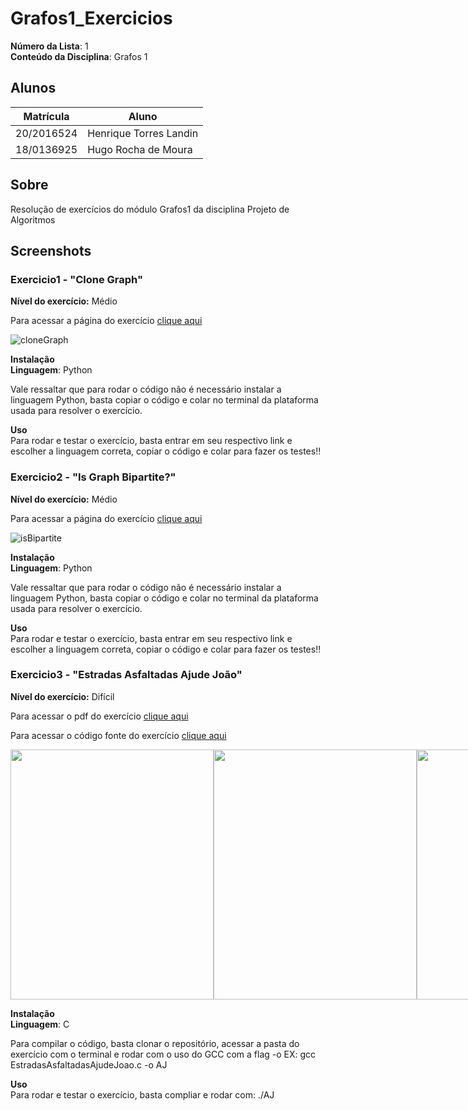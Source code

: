 

# Grafos1_Exercicios

**Número da Lista**: 1<br>
**Conteúdo da Disciplina**: Grafos 1<br>

## Alunos
|Matrícula | Aluno |
| -- | -- |
| 20/2016524  |  Henrique Torres Landin |
| 18/0136925  |  Hugo Rocha de Moura |

## Sobre 
Resolução de exercícios do módulo Grafos1 da disciplina Projeto de Algoritmos 

## Screenshots
### Exercicio1 - "Clone Graph"
**Nível do exercício:** Médio

Para acessar a página do exercício [clique aqui](https://leetcode.com/problems/clone-graph/)

![cloneGraph](https://user-images.githubusercontent.com/102327244/235383862-66e3dcda-572d-40dc-b7a6-af6c6d67c1da.png)

**Instalação**<br>
**Linguagem**: Python<br>

Vale ressaltar que para rodar o código não é necessário instalar a linguagem Python, basta copiar o código e colar no terminal da plataforma usada para resolver o exercício.

**Uso**<br>
Para rodar e testar o exercício, basta entrar em seu respectivo link e escolher a linguagem correta, copiar o código e colar para fazer os testes!!


### Exercicio2 - "Is Graph Bipartite?"
**Nível do exercício:** Médio

Para acessar a página do exercício [clique aqui](https://leetcode.com/problems/is-graph-bipartite/description/)

![isBipartite](https://user-images.githubusercontent.com/102327244/235383891-6a20d1bb-741f-4e19-967c-0cc8c4d32610.png)

**Instalação**<br>
**Linguagem**: Python<br>

Vale ressaltar que para rodar o código não é necessário instalar a linguagem Python, basta copiar o código e colar no terminal da plataforma usada para resolver o exercício.

**Uso**<br>
Para rodar e testar o exercício, basta entrar em seu respectivo link e escolher a linguagem correta, copiar o código e colar para fazer os testes!!

### Exercicio3 - "Estradas Asfaltadas Ajude João"
**Nível do exercício:** Difícil

Para acessar o pdf do exercício [clique aqui](https://github.com/projeto-de-algoritmos/Grafos1_Exercicios_/blob/main/EstradasAsfaltadasAjudeJoao/grafo-ajude-joao.pdf)

Para acessar o código fonte do exercício [clique aqui](https://github.com/projeto-de-algoritmos/Grafos1_Exercicios_/blob/main/EstradasAsfaltadasAjudeJoao/estradasAsfaltadasAjudeJoao.c)


<div style="display:flex">
  <img src="https://github.com/projeto-de-algoritmos/Grafos1_Exercicios_/blob/main/EstradasAsfaltadasAjudeJoao/prints/pr01.png" width="325" height="400" />
  <img src="https://github.com/projeto-de-algoritmos/Grafos1_Exercicios_/blob/main/EstradasAsfaltadasAjudeJoao/prints/pr02.png" width="325" height="400" />
  <img src="https://github.com/projeto-de-algoritmos/Grafos1_Exercicios_/blob/main/EstradasAsfaltadasAjudeJoao/prints/pr03.png" width="325" height="400" /> 
</div>

**Instalação**<br>
**Linguagem**: C<br>

Para compilar o código, basta clonar o repositório, acessar a pasta do exercício com o terminal e rodar com o uso do GCC com a flag -o
EX: gcc EstradasAsfaltadasAjudeJoao.c -o AJ


**Uso**<br>
Para rodar e testar o exercício, basta compliar e rodar com:
    ./AJ
